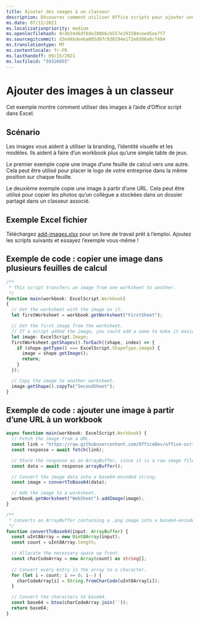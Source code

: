 ```yaml
---
title: Ajouter des images à un classeur
description: Découvrez comment utiliser Office scripts pour ajouter une image à un workbook et la copier sur plusieurs feuilles.
ms.date: 07/12/2021
ms.localizationpriority: medium
ms.openlocfilehash: 0c4b3446df8de280b6cb557e291504ceed5ee7f7
ms.sourcegitcommit: d3ed4bdeeba805d97c930394e172e8306a0cf484
ms.translationtype: MT
ms.contentlocale: fr-FR
ms.lasthandoff: 09/15/2021
ms.locfileid: "59326855"
---
```

# <a name="add-images-to-a-workbook"></a>Ajouter des images à un classeur

Cet exemple montre comment utiliser des images à l’aide d’Office script dans Excel.

## <a name="scenario"></a>Scénario

Les images vous aident à utiliser la branding, l’identité visuelle et les modèles. Ils aident à faire d’un workbook plus qu’une simple table de jeux.

Le premier exemple copie une image d’une feuille de calcul vers une autre. Cela peut être utilisé pour placer le logo de votre entreprise dans la même position sur chaque feuille.

Le deuxième exemple copie une image à partir d’une URL. Cela peut être utilisé pour copier les photos qu’un collègue a stockées dans un dossier partagé dans un classeur associé.

## <a name="sample-excel-file"></a>Exemple Excel fichier

Téléchargez <a href="add-images.xlsx">add-images.xlsx</a> pour un livre de travail prêt à l’emploi. Ajoutez les scripts suivants et essayez l’exemple vous-même !

## <a name="sample-code-copy-an-image-across-worksheets"></a>Exemple de code : copier une image dans plusieurs feuilles de calcul

```TypeScript
/**
 * This script transfers an image from one worksheet to another.
 */
function main(workbook: ExcelScript.Workbook)
{
  // Get the worksheet with the image on it.
  let firstWorksheet = workbook.getWorksheet("FirstSheet");

  // Get the first image from the worksheet.
  // If a script added the image, you could add a name to make it easier to find.
  let image: ExcelScript.Image;
  firstWorksheet.getShapes().forEach((shape, index) => {
    if (shape.getType() === ExcelScript.ShapeType.image) {
      image = shape.getImage();
      return;
    }
  });

  // Copy the image to another worksheet.
  image.getShape().copyTo("SecondSheet");
}
```

## <a name="sample-code-add-an-image-from-a-url-to-a-workbook"></a>Exemple de code : ajouter une image à partir d’une URL à un workbook

```TypeScript
async function main(workbook: ExcelScript.Workbook) {
  // Fetch the image from a URL.
  const link = "https://raw.githubusercontent.com/OfficeDev/office-scripts-docs/master/docs/images/git-octocat.png";
  const response = await fetch(link);

  // Store the response as an ArrayBuffer, since it is a raw image file.
  const data = await response.arrayBuffer();

  // Convert the image data into a base64-encoded string.
  const image = convertToBase64(data);

  // Add the image to a worksheet.
  workbook.getWorksheet("WebSheet").addImage(image);
}

/**
 * Converts an ArrayBuffer containing a .png image into a base64-encoded string.
 */
function convertToBase64(input: ArrayBuffer) {
  const uInt8Array = new Uint8Array(input);
  const count = uInt8Array.length;

  // Allocate the necessary space up front.
  const charCodeArray = new Array(count) as string[];
  
  // Convert every entry in the array to a character.
  for (let i = count; i >= 0; i--) { 
    charCodeArray[i] = String.fromCharCode(uInt8Array[i]);
  }

  // Convert the characters to base64.
  const base64 = btoa(charCodeArray.join(''));
  return base64;
}
```
